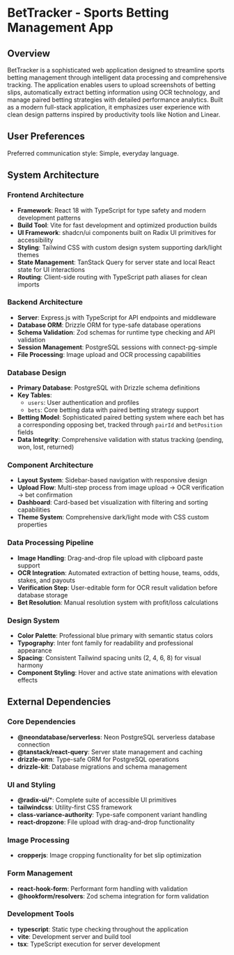 # BetTracker - Sports Betting Management App

## Overview

BetTracker is a sophisticated web application designed to streamline sports betting management through intelligent data processing and comprehensive tracking. The application enables users to upload screenshots of betting slips, automatically extract betting information using OCR technology, and manage paired betting strategies with detailed performance analytics. Built as a modern full-stack application, it emphasizes user experience with clean design patterns inspired by productivity tools like Notion and Linear.

## User Preferences

Preferred communication style: Simple, everyday language.

## System Architecture

### Frontend Architecture
- **Framework**: React 18 with TypeScript for type safety and modern development patterns
- **Build Tool**: Vite for fast development and optimized production builds
- **UI Framework**: shadcn/ui components built on Radix UI primitives for accessibility
- **Styling**: Tailwind CSS with custom design system supporting dark/light themes
- **State Management**: TanStack Query for server state and local React state for UI interactions
- **Routing**: Client-side routing with TypeScript path aliases for clean imports

### Backend Architecture
- **Server**: Express.js with TypeScript for API endpoints and middleware
- **Database ORM**: Drizzle ORM for type-safe database operations
- **Schema Validation**: Zod schemas for runtime type checking and API validation
- **Session Management**: PostgreSQL sessions with connect-pg-simple
- **File Processing**: Image upload and OCR processing capabilities

### Database Design
- **Primary Database**: PostgreSQL with Drizzle schema definitions
- **Key Tables**:
  - `users`: User authentication and profiles
  - `bets`: Core betting data with paired betting strategy support
- **Betting Model**: Sophisticated paired betting system where each bet has a corresponding opposing bet, tracked through `pairId` and `betPosition` fields
- **Data Integrity**: Comprehensive validation with status tracking (pending, won, lost, returned)

### Component Architecture
- **Layout System**: Sidebar-based navigation with responsive design
- **Upload Flow**: Multi-step process from image upload → OCR verification → bet confirmation
- **Dashboard**: Card-based bet visualization with filtering and sorting capabilities
- **Theme System**: Comprehensive dark/light mode with CSS custom properties

### Data Processing Pipeline
- **Image Handling**: Drag-and-drop file upload with clipboard paste support
- **OCR Integration**: Automated extraction of betting house, teams, odds, stakes, and payouts
- **Verification Step**: User-editable form for OCR result validation before database storage
- **Bet Resolution**: Manual resolution system with profit/loss calculations

### Design System
- **Color Palette**: Professional blue primary with semantic status colors
- **Typography**: Inter font family for readability and professional appearance
- **Spacing**: Consistent Tailwind spacing units (2, 4, 6, 8) for visual harmony
- **Component Styling**: Hover and active state animations with elevation effects

## External Dependencies

### Core Dependencies
- **@neondatabase/serverless**: Neon PostgreSQL serverless database connection
- **@tanstack/react-query**: Server state management and caching
- **drizzle-orm**: Type-safe ORM for PostgreSQL operations
- **drizzle-kit**: Database migrations and schema management

### UI and Styling
- **@radix-ui/***: Complete suite of accessible UI primitives
- **tailwindcss**: Utility-first CSS framework
- **class-variance-authority**: Type-safe component variant handling
- **react-dropzone**: File upload with drag-and-drop functionality

### Image Processing
- **cropperjs**: Image cropping functionality for bet slip optimization

### Form Management
- **react-hook-form**: Performant form handling with validation
- **@hookform/resolvers**: Zod schema integration for form validation

### Development Tools
- **typescript**: Static type checking throughout the application
- **vite**: Development server and build tool
- **tsx**: TypeScript execution for server development